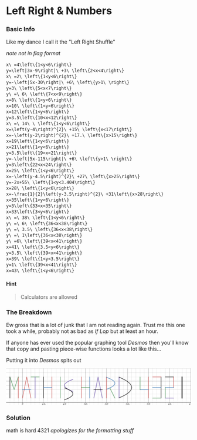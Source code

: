 # Left Right & Numbers

### Basic Info
Like my dance I call it the "Left Right Shuffle" 

*note not in flag format*

```
x\ =4\left\{1<y<6\right\}
y=\left|3x-9\right|\ +3\ \left\{2<x<4\right\}
x\ =2\ \left\{1<y<6\right\}
y=-\left|5x-30\right|\ +6\ \left\{y>1\ \right\}
y=3\ \left\{5<x<7\right\}
y\ =\ 6\ \left\{7<x<9\right\}
x=8\ \left\{1<y<6\right\}
x=10\ \left\{1<y<6\right\}
x=12\left\{1<y<6\right\}
y=3.5\left\{10<x<12\right\}
x\ =\ 14\ \ \left\{1<y<6\right\}
x=\left(y-4\right)^{2}\ +15\ \left\{x<17\right\}
x=-\left(y-2\right)^{2}\ +17.\ \left\{x>15\right\}
x=19\left\{1<y<6\right\}
x=21\left\{1<y<6\right\}
y=3.5\left\{19<x<21\right\}
y=-\left|5x-115\right|\ +6\ \left\{y>1\ \right\}
y=3\left\{22<x<24\right\}
x=25\ \left\{1<y<6\right\}
x=-\left(y-4.5\right)^{2}\ +27\ \left\{x>25\right\}
y=-2x+55\ \left\{1<y<3.404\right\}
x=28\ \left\{1<y<6\right\}
x=-\frac{1}{2}\left(y-3.5\right)^{2}\ +31\left\{x>28\right\}
x=35\left\{1<y<6\right\}
y=3\left\{33<x<35\right\}
x=33\left\{3<y<6\right\}
x\ =\ 38\ \left\{1<y<6\right\}
y\ =\ 6\ \left\{36<x<38\right\}
y\ =\ 3.5\ \left\{36<x<38\right\}
y\ =\ 1\left\{36<x<38\right\}
y\ =6\ \left\{39<x<41\right\}
x=41\ \left\{3.5<y<6\right\}
y=3.5\ \left\{39<x<41\right\}
x=39\ \left\{1<y<3.5\right\}
y=1\ \left\{39<x<41\right\}
x=43\ \left\{1<y<6\right\}
```

#### Hint
> Calculators are allowed

### The Breakdown

Ew gross that is a lot of junk that I am not reading again. Trust me this one took a while, probably not as bad as *If Lop* but at least an hour.

If anyone has ever used the popular graphing tool *Desmos* then you'll know that copy and pasting piece-wise functions looks a lot like this…

Putting it into *Desmos* spits out

![alt hardmath](../images/hardmath.png)

### Solution
math is hard 4321
*apologizes for the formatting stuff*